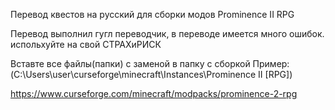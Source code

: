 Перевод квестов на русский для сборки модов Prominence II RPG

Перевод выполнил гугл переводчик, в переводе имеется много ошибок. испольхуйте на свой СТРАХиРИСК

Вставте все файлы(папки) с заменой в папку с сборкой Пример: (C:\Users\user\curseforge\minecraft\Instances\Prominence II [RPG]\)

https://www.curseforge.com/minecraft/modpacks/prominence-2-rpg
